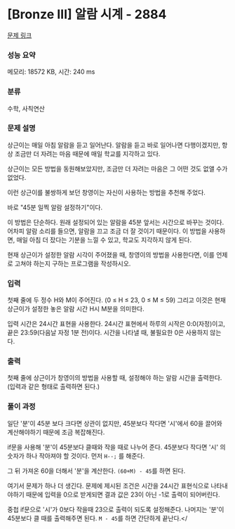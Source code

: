 # [Bronze III] 알람 시계 - 2884 

[문제 링크](https://www.acmicpc.net/problem/2884) 

### 성능 요약

메모리: 18572 KB, 시간: 240 ms

### 분류

수학, 사칙연산

### 문제 설명

<p>상근이는 매일 아침 알람을 듣고 일어난다. 알람을 듣고 바로 일어나면 다행이겠지만, 항상 조금만 더 자려는 마음 때문에 매일 학교를 지각하고 있다.</p>

<p>상근이는 모든 방법을 동원해보았지만, 조금만 더 자려는 마음은 그 어떤 것도 없앨 수가 없었다.</p>

<p>이런 상근이를 불쌍하게 보던 창영이는 자신이 사용하는 방법을 추천해 주었다.</p>

<p>바로 "45분 일찍 알람 설정하기"이다.</p>

<p>이 방법은 단순하다. 원래 설정되어 있는 알람을 45분 앞서는 시간으로 바꾸는 것이다. 어차피 알람 소리를 들으면, 알람을 끄고 조금 더 잘 것이기 때문이다. 이 방법을 사용하면, 매일 아침 더 잤다는 기분을 느낄 수 있고, 학교도 지각하지 않게 된다.</p>

<p>현재 상근이가 설정한 알람 시각이 주어졌을 때, 창영이의 방법을 사용한다면, 이를 언제로 고쳐야 하는지 구하는 프로그램을 작성하시오.</p>

### 입력 

 <p>첫째 줄에 두 정수 H와 M이 주어진다. (0 ≤ H ≤ 23, 0 ≤ M ≤ 59) 그리고 이것은 현재 상근이가 설정한 놓은 알람 시간 H시 M분을 의미한다.</p>

<p>입력 시간은 24시간 표현을 사용한다. 24시간 표현에서 하루의 시작은 0:0(자정)이고, 끝은 23:59(다음날 자정 1분 전)이다. 시간을 나타낼 때, 불필요한 0은 사용하지 않는다.</p>

### 출력 

 <p>첫째 줄에 상근이가 창영이의 방법을 사용할 때, 설정해야 하는 알람 시간을 출력한다. (입력과 같은 형태로 출력하면 된다.)</p>

### 풀이 과정

 <p> 일단 '분'이 45분 보다 크다면 상관이 없지만, 45분보다 작다면 '시'에서 60을 끌어와 계산해야하기 때문에 조금 복잡해진다.
 
 if문을 사용해 '분'이 45분보다 클때와 작을 때로 나누어 준다. 45분보다 작다면 '시' 의 숫자가 하나 작아져야 할 것이다. 먼저 `H--;` 를 해준다.
 
 그 뒤 가져온 60을 더해서 '분'을 계산한다. `(60+M) - 45`를 하면 된다.
 
 여기서 문제가 하나 더 생긴다. 문제에 제시된 조건은 시간을 24시간 표현식으로 나타내야하기 때문에 입력을 0으로 받게되면 결과 값은 23이 아닌 -1로 출력이 되어버린다.
 
 중첩 if문으로 '시'가 0보다 작을때 23으로 출력이 되도록 설정해준다. 나머지는 '분'이 45분보다 클 때를 출력해주면 된다. `M - 45`를 하면 간단하게 끝난다.</
